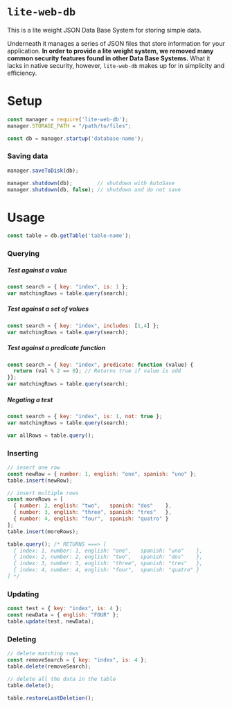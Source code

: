 # `lite-web-db`

This is a lite weight JSON Data Base System for storing simple data.

Underneath it manages a series of JSON files that store information for your application. **In order to provide a lite weight system, we removed many common security features found in other Data Base Systems.** What it lacks in native security, however, `lite-web-db` makes up for in simplicity and efficiency.


# Setup

```js
const manager = require('lite-web-db');
manager.STORAGE_PATH = "/path/to/files";
```

```js
const db = manager.startup('database-name');
```
### Saving data
```js
manager.saveToDisk(db);
```

```js
manager.shutdown(db);        // shutdown with AutoSave
manager.shutdown(db, false); // shutdown and do not save
```


# Usage

```js
const table = db.getTable('table-name');
```

### Querying

##### Test against a value
```js
const search = { key: "index", is: 1 };
var matchingRows = table.query(search);
```


##### Test against a set of values
```js
const search = { key: "index", includes: [1,4] };
var matchingRows = table.query(search);
```

##### Test against a predicate function
```js
const search = { key: "index", predicate: function (value) {
  return (val % 2 == 0); // Returns true if value is odd
}};
var matchingRows = table.query(search);
```

##### Negating a test
```js
const search = { key: "index", is: 1, not: true };
var matchingRows = table.query(search);
```
```js
var allRows = table.query();
```


### Inserting
```js
// insert one row
const newRow = { number: 1, english: "one", spanish: "uno" };
table.insert(newRow);

// insert multiple rows
const moreRows = [
  { number: 2, english: "two",   spanish: "dos"    },
  { number: 3, english: "three", spanish: "tres"   },
  { number: 4, english: "four",  spanish: "quatro" }
];
table.insert(moreRows);
```

```js
table.query(); /* RETURNS ===> [
  { index: 1, number: 1, english: "one",   spanish: "uno"    },
  { index: 2, number: 2, english: "two",   spanish: "dos"    },
  { index: 3, number: 3, english: "three", spanish: "tres"   },
  { index: 4, number: 4, english: "four",  spanish: "quatro" }
] */
```

### Updating
```js
const test = { key: "index", is: 4 };
const newData = { english: "FOUR" };
table.update(test, newData);
```

### Deleting
```js
// delete matching rows
const removeSearch = { key: "index", is: 4 };
table.delete(removeSearch);

// delete all the data in the table
table.delete();  
```

```js
table.restoreLastDeletion();
```
